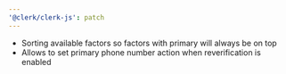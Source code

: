 ```yaml
---
'@clerk/clerk-js': patch
---
```


- Sorting available factors so factors with primary will always be on top
- Allows to set primary phone number action when reverification is enabled
